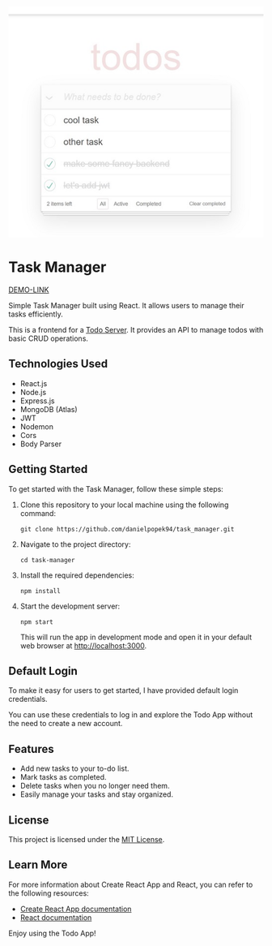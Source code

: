 [![img](image.jpg)](https://danielpopek94.github.io/task_manager/)

# Task Manager

[DEMO-LINK](https://danielpopek94.github.io/task_manager/)

Simple Task Manager built using React. It allows users to manage their tasks efficiently.

This is a frontend for a [Todo Server](https://github.com/danielpopek94/todos_backend/). It provides an API to manage todos with basic CRUD operations.


## Technologies Used

- React.js
- Node.js
- Express.js
- MongoDB (Atlas)
- JWT
- Nodemon
- Cors
- Body Parser

## Getting Started

To get started with the Task Manager, follow these simple steps:

1. Clone this repository to your local machine using the following command:

   ```
   git clone https://github.com/danielpopek94/task_manager.git
   ```

2. Navigate to the project directory:

   ```
   cd task-manager
   ```

3. Install the required dependencies:

   ```
   npm install
   ```

4. Start the development server:

   ```
   npm start
   ```

   This will run the app in development mode and open it in your default web browser at [http://localhost:3000](http://localhost:3000).

## Default Login

To make it easy for users to get started, I have provided default login credentials.

You can use these credentials to log in and explore the Todo App without the need to create a new account.

## Features

- Add new tasks to your to-do list.
- Mark tasks as completed.
- Delete tasks when you no longer need them.
- Easily manage your tasks and stay organized.

## License

This project is licensed under the [MIT License](LICENSE).

## Learn More

For more information about Create React App and React, you can refer to the following resources:

- [Create React App documentation](https://facebook.github.io/create-react-app/docs/getting-started)
- [React documentation](https://reactjs.org/)

Enjoy using the Todo App!
